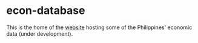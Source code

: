 # econ-database
This is the home of the [website](https://pmagtulis@github.io/econ-database) hosting some of the Philippines' economic data (under development).
